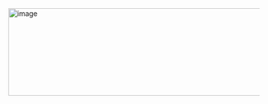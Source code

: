 <img width="723" height="175" alt="image" src="https://github.com/user-attachments/assets/58f87afa-054c-42b8-b8bd-18e30dc0de54" />



